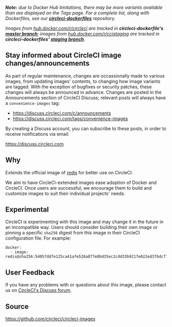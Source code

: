 
_**Note:** due to Docker Hub limitations, there may be more variants available than are displayed on the Tags page. For a complete list, along with Dockerfiles, see our **[circleci-dockerfiles](https://github.com/CircleCI-Public/circleci-dockerfiles)** repository._

_Images from [hub.docker.com/r/circleci](https://hub.docker.com/r/circleci) are tracked in **circleci-dockerfile's [master branch](https://github.com/circleci-public/circleci-dockerfiles)**; images from [hub.docker.com/r/ccistaging](https://hub.docker.com/r/ccistaging) are tracked in **circleci-dockerfiles' [staging branch](https://github.com/CircleCI-Public/circleci-dockerfiles/tree/staging)**._

## Stay informed about CircleCI image changes/announcements

As part of regular maintenance, changes are occassionally made to various images, from updating images' contents, to changing how image variants are tagged. With the exception of bugfixes or security patches, these changes will always be announced in advance. Changes are posted in the Announcements section of CircleCI Discuss; relevant posts will always have a `convenience-images` tag:

- https://discuss.circleci.com/c/announcements
- https://discuss.circleci.com/tags/convenience-images

By creating a Discuss account, you can subscribe to these posts, in order to receive notifications via email:

https://discuss.circleci.com

## Why

Extends the official image of [redis](https://hub.docker.com/_/redis) for better use on CircleCI.

We aim to have CircleCI-extended images ease adoption of Docker and CircleCI. Once users are successful, we encourage them to build and customize images to suit their individual projects' needs.

## Experimental

CircleCI is experimenting with this image and may change it in the future in an incompatible way. Users should consider building their own image or pinning a specific `sha256` digest from this image in their CircleCI configuration file. For example:

```
docker:
  - image: redis@sha256:54057dd7e125ca41afe526a877e8bd35ec2cdd33b9217e022ed37bdcf7d09673
```

## User Feedback

If you have any problems with or questions about this image, please contact us on [CircleCI's Discuss forum](https://discuss.circleci.com/c/environment).

## Source

https://github.com/circleci/circleci-images
